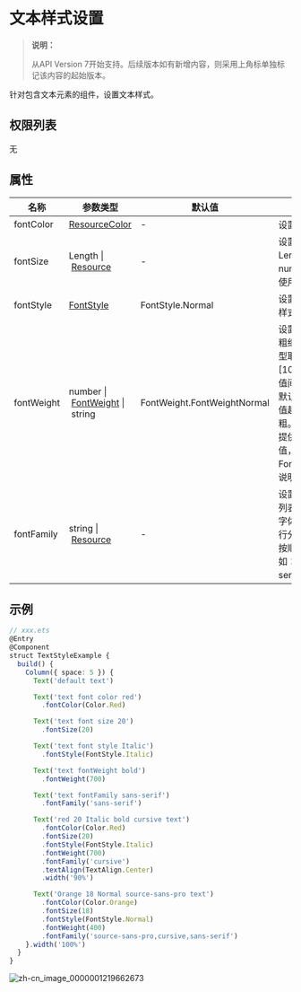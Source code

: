 # 文本样式设置

>  **说明：**
>
> 从API Version 7开始支持。后续版本如有新增内容，则采用上角标单独标记该内容的起始版本。


针对包含文本元素的组件，设置文本样式。


## 权限列表

无


## 属性


| 名称 | 参数类型 | 默认值 | 描述 |
| -------- | -------- | -------- | -------- |
| fontColor | [ResourceColor](../../ui/ts-types.md) | - | 设置文本颜色。 |
| fontSize | Length&nbsp;\|&nbsp;[Resource](../../ui/ts-types.md#resource类型) | - | 设置文本尺寸，Length为number类型时，使用fp单位。 |
| fontStyle | [FontStyle](ts-appendix-enums.md#fontstyle) | FontStyle.Normal | 设置文本的字体样式。 |
| fontWeight | number&nbsp;\|&nbsp;[FontWeight](ts-appendix-enums.md#fontweight)&nbsp;\|&nbsp;string | FontWeight.FontWeightNormal | 设置文本的字体粗细，number类型取值[100,&nbsp;900]，取值间隔为100，默认为400，取值越大，字体越粗。<br/>提供常用枚举值，参考：FontWeight枚举说明。 |
| fontFamily | string&nbsp;\|&nbsp;[Resource](../../ui/ts-types.md#resource类型) | - | 设置文本的字体列表。使用多个字体，使用','进行分割，优先级按顺序生效。例如：'Arial,&nbsp;sans-serif'。 |


## 示例

```ts
// xxx.ets
@Entry
@Component
struct TextStyleExample {
  build() {
    Column({ space: 5 }) {
      Text('default text')

      Text('text font color red')
        .fontColor(Color.Red)

      Text('text font size 20')
        .fontSize(20)

      Text('text font style Italic')
        .fontStyle(FontStyle.Italic)

      Text('text fontWeight bold')
        .fontWeight(700)

      Text('text fontFamily sans-serif')
        .fontFamily('sans-serif')

      Text('red 20 Italic bold cursive text')
        .fontColor(Color.Red)
        .fontSize(20)
        .fontStyle(FontStyle.Italic)
        .fontWeight(700)
        .fontFamily('cursive')
        .textAlign(TextAlign.Center)
        .width('90%')

      Text('Orange 18 Normal source-sans-pro text')
        .fontColor(Color.Orange)
        .fontSize(18)
        .fontStyle(FontStyle.Normal)
        .fontWeight(400)
        .fontFamily('source-sans-pro,cursive,sans-serif')
    }.width('100%')
  }
}
```

![zh-cn_image_0000001219662673](figures/zh-cn_image_0000001219662673.png)

